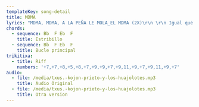 ```yaml
---
templateKey: song-detail
title: MDMA
lyrics: "MDMA, MDMA, A LA PEÑA LE MOLA_EL MDMA (2X)\r\n \r\n Igual que las pastillas te dará un buen colocón,\r\n pero con la gran ventaja, que no te da bajón.\r\n Putos farloperos que sois como los perros,\r\n MDMA en todo_el mundo entero.\r\n \r\n El puto farlopero tiene_un palique que nunca calla,\r\n y siempre tiene que_ir al coche para meterse una raya.\r\n MDMA dentro del cubata_y tranquilamente delante del segurata.\r\n Lo tomas en el Bye-bye y sin ningún problema\r\n porque esta es tu droga que vale mucho la pena.\r\n \r\n MDMA, MDMA, A LA PEÑA LE MOLA_EL MDMA (2X)\r\n \r\n Dame, dame, dame 30 euros que yo pillo,\r\n en el valle ya lo toman todos los modernillos.\r\n Punkis y raperos lo toman el Lakabe\r\n y hasta_en la escuelita lo toman los chavales.\r\n \r\n Si tu droga singular no te tiene enamorado,\r\n no_es que no te guste_es que_aún no la has probado,\r\n porque ninngún ser humano se podría resistir,\r\n al reconocer que le ha_hecho mu feliiiz.\r\n \r\n (despacio)\r\n Si te comes pastillas se te puede ir la bocaaa\r\n o volverte un puto ansioso si te metes farlopa,\r\n (alegre)\r\n con el speed se te rompe la nariz, y con la ketamina\r\n la peña se desania.\r\n Esta canción te instruye a la vez que te entretiene\r\n MDMA es lo que te conviene!!\r\n \r\n MDMA, MDMA, A LA PEÑA LE MOLA_EL MDMA (2X) (final lento)\r\n"
chords:
  - sequence: Bb  F Eb  F
    title: Estribillo
  - sequence: Bb  F Eb  F
    title: Bucle principal
trikitixa: 
  - title: Riff
    numbers: '+7,+7,+8,+5,+8,+7,+9,+9,+7,+9,11,+9,+7,+9,11,+9,+7'
audio:
  - file: /media/txus.-kojon-prieto-y-los-huajolotes.mp3
    title: Audio Original
  - file: /media/txus.-kojon-prieto-y-los-huajolotes.mp3
    title: Otra version
---
```


